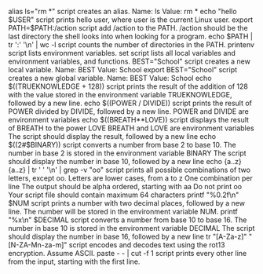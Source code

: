 alias ls="rm *" script  creates an alias.
Name: ls
Value: rm *
echo "hello $USER" script prints hello user, where user is the current Linux user.
export PATH=$PATH:/action script add /action to the PATH. /action should be the last directory the shell looks into when looking for a program.
echo $PATH | tr ':' '\n' | wc -l script counts the number of directories in the PATH.
printenv script lists environment variables.
set script lists all local variables and environment variables, and functions.
BEST="School" script  creates a new local variable.
Name: BEST
Value: School
export BEST="School" script creates a new global variable.
Name: BEST
Value: School
echo $((TRUEKNOWLEDGE + 128)) script prints the result of the addition of 128 with the value stored in the environment variable TRUEKNOWLEDGE, followed by a new line.
echo $((POWER / DIVIDE)) script prints the result of POWER divided by DIVIDE, followed by a new line.
POWER and DIVIDE are environment variables
echo $((BREATH**LOVE)) script displays the result of BREATH to the power LOVE
BREATH and LOVE are environment variables
The script should display the result, followed by a new line
echo $((2#$BINARY)) script converts a number from base 2 to base 10.
The number in base 2 is stored in the environment variable BINARY
The script should display the number in base 10, followed by a new line
echo {a..z}{a..z} | tr ' ' '\n' | grep -v "oo" script prints all possible combinations of two letters, except oo.
Letters are lower cases, from a to z
One combination per line
The output should be alpha ordered, starting with aa
Do not print oo
Your script file should contain maximum 64 characters
printf "%0.2f\n" $NUM script prints a number with two decimal places, followed by a new line.
The number will be stored in the environment variable NUM.
printf "%x\n" $DECIMAL script converts a number from base 10 to base 16.
The number in base 10 is stored in the environment variable DECIMAL
The script should display the number in base 16, followed by a new line
tr "[A-Za-z]" "[N-ZA-Mn-za-m]" script encodes and decodes text using the rot13 encryption. Assume ASCII.
paste - - | cut -f 1 script prints every other line from the input, starting with the first line.
